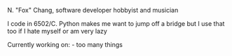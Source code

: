 N. "Fox" Chang, software developer hobbyist and musician

I code in 6502/C. Python makes me want to jump off a bridge but I use that too if I hate myself or am very lazy

Currently working on:
    - too many things
